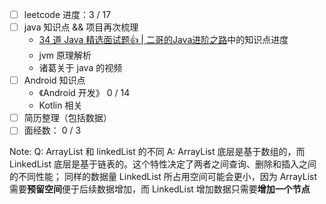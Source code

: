 - [ ] leetcode 进度：3 / 17
- [ ] java 知识点 && 项目再次梳理
	- [34 道 Java 精选面试题👍 | 二哥的Java进阶之路](https://javabetter.cn/interview/java-34.html#_7-arraylist-%E5%92%8C-linkedlist-%E7%9A%84%E5%8C%BA%E5%88%AB)中的知识点进度
	- jvm 原理解析
	- 诸葛关于 java 的视频
- [ ] Android 知识点
	-  《Android 开发》 0 / 14
	- Kotlin 相关
- [ ] 简历整理（包括数据）
- [ ] 面经数： 0 / 3

Note: 
Q: ArrayList 和 linkedList 的不同
A: ArrayList 底层是基于数组的，而 LinkedList 底层是基于链表的。这个特性决定了两者之间查询、删除和插入之间的不同性能； 同样的数据量 LinkedList 所占用空间可能会更小，因为 ArrayList 需要**预留空间**便于后续数据增加，而 LinkedList 增加数据只需要**增加一个节点**


